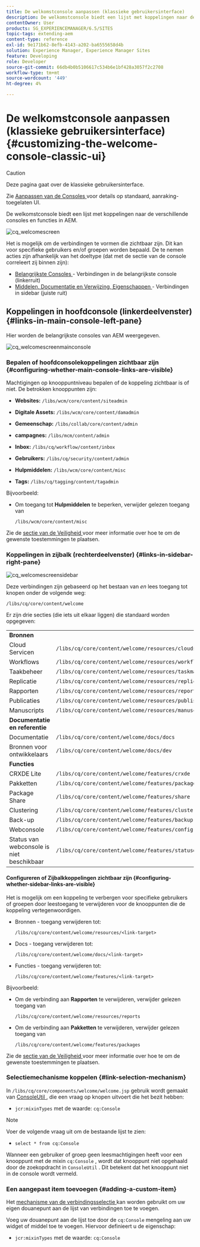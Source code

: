 ```yaml
---
title: De welkomstconsole aanpassen (klassieke gebruikersinterface)
description: De welkomstconsole biedt een lijst met koppelingen naar de verschillende consoles en functies in AEM
contentOwner: User
products: SG_EXPERIENCEMANAGER/6.5/SITES
topic-tags: extending-aem
content-type: reference
exl-id: 9e171b62-8efb-4143-a202-ba6555658d4b
solution: Experience Manager, Experience Manager Sites
feature: Developing
role: Developer
source-git-commit: 66db4b0b5106617c534b6e1bf428a3057f2c2708
workflow-type: tm+mt
source-wordcount: '449'
ht-degree: 4%

---
```


# De welkomstconsole aanpassen (klassieke gebruikersinterface){#customizing-the-welcome-console-classic-ui}

>[!CAUTION]
>
>Deze pagina gaat over de klassieke gebruikersinterface.
>
>Zie [ Aanpassen van de Consoles ](/help/sites-developing/customizing-consoles-touch.md) voor details op standaard, aanraking-toegelaten UI.

De welkomstconsole biedt een lijst met koppelingen naar de verschillende consoles en functies in AEM.

![ cq_welcomescreen ](assets/cq_welcomescreen.png)

Het is mogelijk om de verbindingen te vormen die zichtbaar zijn. Dit kan voor specifieke gebruikers en/of groepen worden bepaald. De te nemen acties zijn afhankelijk van het doeltype (dat met de sectie van de console correleert zij binnen zijn):

* [ Belangrijkste Consoles ](#links-in-main-console-left-pane) - Verbindingen in de belangrijkste console (linkerruit)
* [ Middelen, Documentatie en Verwijzing, Eigenschappen ](#links-in-sidebar-right-pane) - Verbindingen in sidebar (juiste ruit)

## Koppelingen in hoofdconsole (linkerdeelvenster) {#links-in-main-console-left-pane}

Hier worden de belangrijkste consoles van AEM weergegeven.

![ cq_welcomescreenmainconsole ](assets/cq_welcomescreenmainconsole.png)

### Bepalen of hoofdconsolekoppelingen zichtbaar zijn {#configuring-whether-main-console-links-are-visible}

Machtigingen op knooppuntniveau bepalen of de koppeling zichtbaar is of niet. De betrokken knooppunten zijn:

* **Websites:** `/libs/wcm/core/content/siteadmin`

* **Digitale Assets:** `/libs/wcm/core/content/damadmin`

* **Gemeenschap:** `/libs/collab/core/content/admin`

* **campagnes:** `/libs/mcm/content/admin`

* **Inbox:** `/libs/cq/workflow/content/inbox`

* **Gebruikers:** `/libs/cq/security/content/admin`

* **Hulpmiddelen:** `/libs/wcm/core/content/misc`

* **Tags:** `/libs/cq/tagging/content/tagadmin`

Bijvoorbeeld:

* Om toegang tot **Hulpmiddelen** te beperken, verwijder gelezen toegang van

  `/libs/wcm/core/content/misc`

Zie de [ sectie van de Veiligheid ](/help/sites-administering/security.md) voor meer informatie over hoe te om de gewenste toestemmingen te plaatsen.

### Koppelingen in zijbalk (rechterdeelvenster) {#links-in-sidebar-right-pane}

![ cq_welcomescreensidebar ](assets/cq_welcomescreensidebar.png)

Deze verbindingen zijn gebaseerd op het bestaan van *en* lees toegang tot knopen onder de volgende weg:

`/libs/cq/core/content/welcome`

Er zijn drie secties (die iets uit elkaar liggen) die standaard worden opgegeven:

<table>
 <tbody>
  <tr>
   <td><strong>Bronnen</strong></td>
   <td> </td>
  </tr>
  <tr>
   <td> Cloud Servicen</td>
   <td><code>/libs/cq/core/content/welcome/resources/cloudservices</code></td>
  </tr>
  <tr>
   <td> Workflows</td>
   <td><code>/libs/cq/core/content/welcome/resources/workflows</code></td>
  </tr>
  <tr>
   <td> Taakbeheer</td>
   <td><code>/libs/cq/core/content/welcome/resources/taskmanager</code></td>
  </tr>
  <tr>
   <td> Replicatie</td>
   <td><code>/libs/cq/core/content/welcome/resources/replication</code></td>
  </tr>
  <tr>
   <td> Rapporten</td>
   <td><code>/libs/cq/core/content/welcome/resources/reports</code></td>
  </tr>
  <tr>
   <td> Publicaties</td>
   <td><code>/libs/cq/core/content/welcome/resources/publishingadmin</code></td>
  </tr>
  <tr>
   <td> Manuscripts</td>
   <td><code>/libs/cq/core/content/welcome/resources/manuscriptsadmin</code></td>
  </tr>
  <tr>
   <td><strong>Documentatie en referentie</strong></td>
   <td> </td>
  </tr>
  <tr>
   <td> Documentatie</td>
   <td><code>/libs/cq/core/content/welcome/docs/docs</code></td>
  </tr>
  <tr>
   <td> Bronnen voor ontwikkelaars</td>
   <td><code>/libs/cq/core/content/welcome/docs/dev</code></td>
  </tr>
  <tr>
   <td><strong>Functies</strong></td>
   <td> </td>
  </tr>
  <tr>
   <td> CRXDE Lite</td>
   <td><code>/libs/cq/core/content/welcome/features/crxde</code></td>
  </tr>
  <tr>
   <td> Pakketten</td>
   <td><code>/libs/cq/core/content/welcome/features/packages</code></td>
  </tr>
  <tr>
   <td> Package Share</td>
   <td><code>/libs/cq/core/content/welcome/features/share</code></td>
  </tr>
  <tr>
   <td> Clustering</td>
   <td><code>/libs/cq/core/content/welcome/features/cluster</code></td>
  </tr>
  <tr>
   <td> Back-up</td>
   <td><code>/libs/cq/core/content/welcome/features/backup</code></td>
  </tr>
  <tr>
   <td> Webconsole<br /> </td>
   <td><code>/libs/cq/core/content/welcome/features/config</code></td>
  </tr>
  <tr>
   <td> Status van webconsole is niet beschikbaar <br /> </td>
   <td><code>/libs/cq/core/content/welcome/features/statusdump</code></td>
  </tr>
 </tbody>
</table>

#### Configureren of Zijbalkkoppelingen zichtbaar zijn {#configuring-whether-sidebar-links-are-visible}

Het is mogelijk om een koppeling te verbergen voor specifieke gebruikers of groepen door leestoegang te verwijderen voor de knooppunten die de koppeling vertegenwoordigen.

* Bronnen - toegang verwijderen tot:

  `/libs/cq/core/content/welcome/resources/<link-target>`

* Docs - toegang verwijderen tot:

  `/libs/cq/core/content/welcome/docs/<link-target>`

* Functies - toegang verwijderen tot:

  `/libs/cq/core/content/welcome/features/<link-target>`

Bijvoorbeeld:

* Om de verbinding aan **Rapporten** te verwijderen, verwijder gelezen toegang van

  `/libs/cq/core/content/welcome/resources/reports`

* Om de verbinding aan **Pakketten** te verwijderen, verwijder gelezen toegang van

  `/libs/cq/core/content/welcome/features/packages`

Zie de [ sectie van de Veiligheid ](/help/sites-administering/security.md) voor meer informatie over hoe te om de gewenste toestemmingen te plaatsen.

### Selectiemechanisme koppelen {#link-selection-mechanism}

In `/libs/cq/core/components/welcome/welcome.jsp` gebruik wordt gemaakt van [ ConsoleUtil ](https://helpx.adobe.com/experience-manager/6-5/sites/developing/using/reference-materials/javadoc/com/day/cq/commons/ConsoleUtil.html), die een vraag op knopen uitvoert die het bezit hebben:

* `jcr:mixinTypes` met de waarde: `cq:Console`

>[!NOTE]
>
>Voer de volgende vraag uit om de bestaande lijst te zien:
>
>* `select * from cq:Console`
>

Wanneer een gebruiker of groep geen leesmachtigingen heeft voor een knooppunt met de mixin `cq:Console` , wordt dat knooppunt niet opgehaald door de zoekopdracht in `ConsoleUtil` . Dit betekent dat het knooppunt niet in de console wordt vermeld.

### Een aangepast item toevoegen {#adding-a-custom-item}

Het [ mechanisme van de verbindingsselectie ](#link-selection-mechanism) kan worden gebruikt om uw eigen douanepunt aan de lijst van verbindingen toe te voegen.

Voeg uw douanepunt aan de lijst toe door de `cq:Console` mengeling aan uw widget of middel toe te voegen. Hiervoor definieert u de eigenschap:

* `jcr:mixinTypes` met de waarde: `cq:Console`
